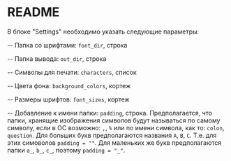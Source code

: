 # README

В блоке "Settings" необходимо указать следующие параметры:

-- Папка со шрифтами: `font_dir`, строка

-- Папка вывода: `out_dir`, строка

-- Символы для печати: `characters`, список

-- Цвета фона: `background_colors`, кортеж

-- Размеры шрифтов: `font_sizes`, кортеж

-- Добавление к имени папки: `padding`, строка. Предполагается, что папки, хранящие изображения символов будут называться по самому символу, если в ОС возможно: `,`, `%` или по имени символа, как то: `colon`, `question`. Для больших букв предполагаются названия `A`, `B`, `C`. Т.е. для этих симоволов `padding = ""`. Для маленьких же букв предполагаются папки `a_`, `b_`, `c_`, поэтому `padding = "_"`.


